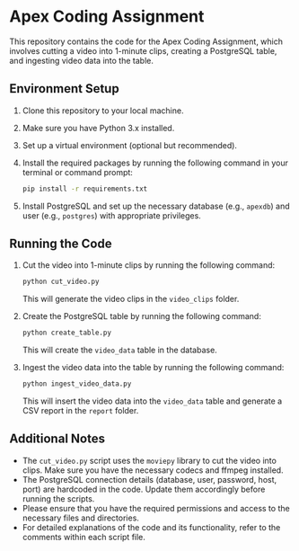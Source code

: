 


# Apex Coding Assignment

This repository contains the code for the Apex Coding Assignment, which involves cutting a video into 1-minute clips, creating a PostgreSQL table, and ingesting video data into the table.

## Environment Setup

1. Clone this repository to your local machine.
2. Make sure you have Python 3.x installed.
3. Set up a virtual environment (optional but recommended).
4. Install the required packages by running the following command in your terminal or command prompt:

   ```bash
   pip install -r requirements.txt
   ```

5. Install PostgreSQL and set up the necessary database (e.g., `apexdb`) and user (e.g., `postgres`) with appropriate privileges.

## Running the Code

1. Cut the video into 1-minute clips by running the following command:

   ```bash
   python cut_video.py
   ```

   This will generate the video clips in the `video_clips` folder.

2. Create the PostgreSQL table by running the following command:

   ```bash
   python create_table.py
   ```

   This will create the `video_data` table in the database.

3. Ingest the video data into the table by running the following command:

   ```bash
   python ingest_video_data.py
   ```

   This will insert the video data into the `video_data` table and generate a CSV report in the `report` folder.

## Additional Notes

- The `cut_video.py` script uses the `moviepy` library to cut the video into clips. Make sure you have the necessary codecs and ffmpeg installed.
- The PostgreSQL connection details (database, user, password, host, port) are hardcoded in the code. Update them accordingly before running the scripts.
- Please ensure that you have the required permissions and access to the necessary files and directories.
- For detailed explanations of the code and its functionality, refer to the comments within each script file.



